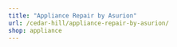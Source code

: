 ```yaml
---
title: "Appliance Repair by Asurion"
url: /cedar-hill/appliance-repair-by-asurion/
shop: appliance
---
```

